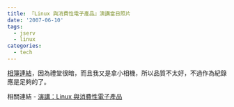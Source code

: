 ```yaml
---
title: 『Linux 與消費性電子產品』演講當日照片
date: '2007-06-10'
tags:
  - jserv
  - linux
categories:
  - tech
---
```

[相簿連結](http://picasaweb.google.com.tw/yurenju/Jserv)，因為禮堂很暗，而且我又是拿小相機，所以品質不太好，不過作為紀錄應是足夠的了。  
  
相關連結 - [演講：Linux 與消費性電子產品](http://blog.linux.org.tw/~jserv/archives/001912.html)